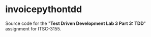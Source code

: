 ﻿# invoicepythontdd
Source code for the "**Test Driven Development Lab 3 Part 3: TDD**" assignment for ITSC-3155.
